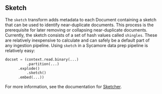 ## Sketch
The `sketch` transform adds metadata to each Document containing a sketch that can be used to identify near-duplicate documents.  This process is the prerequisite for later removing or collapsing near-duplicate documents.  Currently, the sketch consists of a set of hash values called `shingles`.  These are relatively inexpensive to calculate and can safely be a default part of any ingestion pipeline.  Using `sketch` in a Sycamore data prep pipeline is relatively easy:

```python
docset = (context.read.binary(...)
          .partition(...)
	  .explode()
          .sketch()
	  .embed(...))
```

For more information, see the documentation for [Sketcher](../../APIs/transforms/sketcher.html#sycamore.transforms.sketcher.Sketcher).
